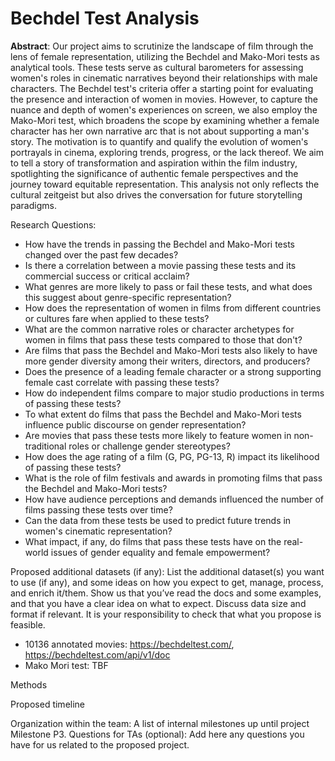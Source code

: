 # Bechdel Test Analysis

**Abstract**: Our project aims to scrutinize the landscape of film through the lens of female representation, utilizing the Bechdel and Mako-Mori tests as analytical tools. These tests serve as cultural barometers for assessing women's roles in cinematic narratives beyond their relationships with male characters. The Bechdel test's criteria offer a starting point for evaluating the presence and interaction of women in movies. However, to capture the nuance and depth of women's experiences on screen, we also employ the Mako-Mori test, which broadens the scope by examining whether a female character has her own narrative arc that is not about supporting a man's story. The motivation is to quantify and qualify the evolution of women's portrayals in cinema, exploring trends, progress, or the lack thereof. We aim to tell a story of transformation and aspiration within the film industry, spotlighting the significance of authentic female perspectives and the journey toward equitable representation. This analysis not only reflects the cultural zeitgeist but also drives the conversation for future storytelling paradigms.

Research Questions:


- How have the trends in passing the Bechdel and Mako-Mori tests changed over the past few decades?
- Is there a correlation between a movie passing these tests and its commercial success or critical acclaim?
- What genres are more likely to pass or fail these tests, and what does this suggest about genre-specific representation?
- How does the representation of women in films from different countries or cultures fare when applied to these tests?
- What are the common narrative roles or character archetypes for women in films that pass these tests compared to those that don't?
- Are films that pass the Bechdel and Mako-Mori tests also likely to have more gender diversity among their writers, directors, and producers?
- Does the presence of a leading female character or a strong supporting female cast correlate with passing these tests?
- How do independent films compare to major studio productions in terms of passing these tests?
- To what extent do films that pass the Bechdel and Mako-Mori tests influence public discourse on gender representation?
- Are movies that pass these tests more likely to feature women in non-traditional roles or challenge gender stereotypes?
- How does the age rating of a film (G, PG, PG-13, R) impact its likelihood of passing these tests?
- What is the role of film festivals and awards in promoting films that pass the Bechdel and Mako-Mori tests?
- How have audience perceptions and demands influenced the number of films passing these tests over time?
- Can the data from these tests be used to predict future trends in women's cinematic representation?
- What impact, if any, do films that pass these tests have on the real-world issues of gender equality and female empowerment?

Proposed additional datasets (if any): List the additional dataset(s) you want to use (if any), and some ideas on how you expect to get, manage, process, and enrich it/them. Show us that you’ve read the docs and some examples, and that you have a clear idea on what to expect. Discuss data size and format if relevant. It is your responsibility to check that what you propose is feasible.

- 10136 annotated movies: https://bechdeltest.com/,  https://bechdeltest.com/api/v1/doc
- Mako Mori test: TBF

Methods

Proposed timeline

Organization within the team: A list of internal milestones up until project Milestone P3.
Questions for TAs (optional): Add here any questions you have for us related to the proposed project.